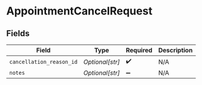 # AppointmentCancelRequest


## Fields

| Field                    | Type                     | Required                 | Description              |
| ------------------------ | ------------------------ | ------------------------ | ------------------------ |
| `cancellation_reason_id` | *Optional[str]*          | :heavy_check_mark:       | N/A                      |
| `notes`                  | *Optional[str]*          | :heavy_minus_sign:       | N/A                      |